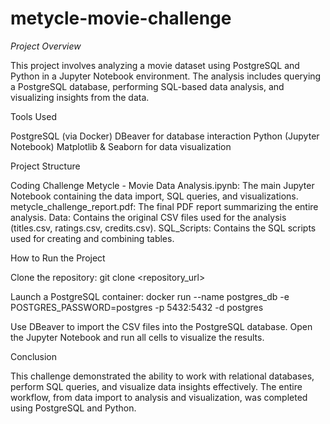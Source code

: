 # metycle-movie-challenge

*Project Overview*

This project involves analyzing a movie dataset using PostgreSQL and Python in a Jupyter Notebook environment. The analysis includes querying a PostgreSQL database, performing SQL-based data analysis, and visualizing insights from the data.


Tools Used

PostgreSQL (via Docker)
DBeaver for database interaction
Python (Jupyter Notebook)
Matplotlib & Seaborn for data visualization


Project Structure

Coding Challenge Metycle - Movie Data Analysis.ipynb: The main Jupyter Notebook containing the data import, SQL queries, and visualizations.
metycle_challenge_report.pdf: The final PDF report summarizing the entire analysis.
Data: Contains the original CSV files used for the analysis (titles.csv, ratings.csv, credits.csv).
SQL_Scripts: Contains the SQL scripts used for creating and combining tables.


How to Run the Project

Clone the repository:
git clone <repository_url>

Launch a PostgreSQL container:
docker run --name postgres_db -e POSTGRES_PASSWORD=postgres -p 5432:5432 -d postgres

Use DBeaver to import the CSV files into the PostgreSQL database.
Open the Jupyter Notebook and run all cells to visualize the results.


Conclusion

This challenge demonstrated the ability to work with relational databases, perform SQL queries, and visualize data insights effectively. The entire workflow, from data import to analysis and visualization, was completed using PostgreSQL and Python.
